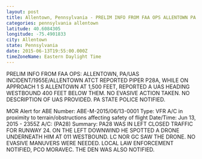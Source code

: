 ```yaml
---
layout: post
title: Allentown, Pennsylvania - PRELIM INFO FROM FAA OPS ALLENTOWN PA UAS INCIDENT 1955E ALLENTOWN ATCT REPORTED PIPER P28A
categories: pennsylvania allentown
latitude: 40.6084305
longitude: -75.4901833
city: Allentown
state: Pennsylvania
date: 2015-06-13T19:55:00.000Z
timeZoneName: Eastern Daylight Time
---
```


PRELIM INFO FROM FAA OPS: ALLENTOWN, PA/UAS INCIDENT/1955E/ALLENTOWN ATCT REPORTED PIPER P28A, WHILE ON APPROACH 1 S ALLENTOWN AT 1,500 FEET, REPORTED A UAS HEADING WESTBOUND 400 FEET BELOW THEM. NO EVASIVE ACTION TAKEN. NO DESCRIPTION OF UAS PROVIDED. PA STATE POLICE NOTIFIED.

MOR Alert for ABE
Number: ABE-M-2015/06/13-0001
Type: VFR A/C in proximity to terrain/obstructions affecting safety of flight
Date/Time: Jun 13, 2015 - 2355Z
A/C: (PA28)
Summary: PA28 WAS IN LEFT CLOSED TRAFFIC FOR RUNWAY 24. ON THE LEFT DOWNWIND HE SPOTTED A DRONE UNDERNEATH HIM AT 011 WESTBOUND. LC NOR GC SAW THE DRONE. NO EVASIVE MANUVERS WERE NEEDED. LOCAL LAW ENFORCEMENT NOTIFIED, PCO MORAVEC. THE DEN WAS ALSO NOTIFIED.